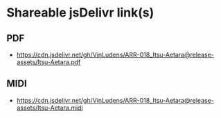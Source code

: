 # Shareable jsDelivr link(s)
## PDF
- https://cdn.jsdelivr.net/gh/VinLudens/ARR-018_Itsu-Aetara@release-assets/Itsu-Aetara.pdf
## MIDI
- https://cdn.jsdelivr.net/gh/VinLudens/ARR-018_Itsu-Aetara@release-assets/Itsu-Aetara.midi
